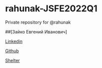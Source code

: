 # rahunak-JSFE2022Q1
Private repository for @rahunak

##[Зайко Евгений Иванович]

[Linkedin](https://www.linkedin.com/in/rahunak/)

[Github](https://github.com/rahunak)

[Shelter](https://rolling-scopes-school.github.io/rahunak-JSFE2022Q1/SHELTER/)
